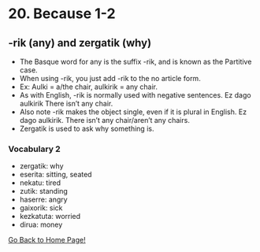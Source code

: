 # 20. Because 1-2
## -rik (any) and zergatik (why)
* The Basque word for any is the suffix -rik, and is known as the Partitive case.
* When using -rik, you  just add -rik to the no article form.
* Ex: Aulki = a/the chair, aulkirik = any chair.
* As with English, -rik is normally used with negative sentences. Ez dago aulkirik There isn’t any chair.
* Also note -rik makes the object single, even if it is plural in English. Ez dago aulkirik. There isn’t any chair/aren’t any chairs.
* Zergatik is used to ask why something is.


### Vocabulary 2
* zergatik: why
* eserita: sitting, seated
* nekatu: tired
* zutik: standing
* haserre: angry
* gaixorik: sick
* kezkatuta: worried
* dirua: money

[ Go Back to Home Page!](..)
